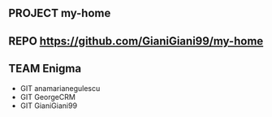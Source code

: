 ## PROJECT  my-home
## REPO     https://github.com/GianiGiani99/my-home
## TEAM     Enigma
- GIT       anamarianegulescu
- GIT       GeorgeCRM
- GIT       GianiGiani99